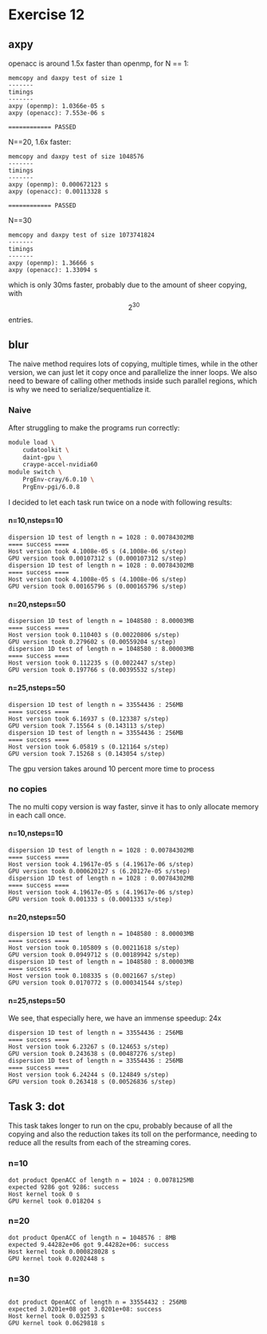 # Exercise 12

## axpy

openacc is around 1.5x faster than openmp, for N == 1:

```
memcopy and daxpy test of size 1
-------
timings
-------
axpy (openmp): 1.0366e-05 s
axpy (openacc): 7.553e-06 s

============ PASSED
```

N==20, 1.6x faster:

```
memcopy and daxpy test of size 1048576
-------
timings
-------
axpy (openmp): 0.000672123 s
axpy (openacc): 0.00113328 s

============ PASSED
```

N==30

```
memcopy and daxpy test of size 1073741824
-------
timings
-------
axpy (openmp): 1.36666 s
axpy (openacc): 1.33094 s
```

which is only 30ms faster, probably due to the amount of sheer copying, with
$$2^{30}$$
entries.

## blur

The naive method requires lots of copying, multiple times, while in the other version, we can just let it
copy once and parallelize the inner loops.
We also need to beware of calling other methods inside such parallel regions, which is why we need to
serialize/sequentialize it.

### Naive

After struggling to make the programs run correctly:

```bash
module load \
    cudatoolkit \
    daint-gpu \
    craype-accel-nvidia60
module switch \
    PrgEnv-cray/6.0.10 \
    PrgEnv-pgi/6.0.8
```

I decided to let each task run twice on a node with following results:

#### n=10,nsteps=10

```
dispersion 1D test of length n = 1028 : 0.00784302MB
==== success ====
Host version took 4.1008e-05 s (4.1008e-06 s/step)
GPU version took 0.00107312 s (0.000107312 s/step)
dispersion 1D test of length n = 1028 : 0.00784302MB
==== success ====
Host version took 4.1008e-05 s (4.1008e-06 s/step)
GPU version took 0.00165796 s (0.000165796 s/step)
```

#### n=20,nsteps=50

```
dispersion 1D test of length n = 1048580 : 8.00003MB
==== success ====
Host version took 0.110403 s (0.00220806 s/step)
GPU version took 0.279602 s (0.00559204 s/step)
dispersion 1D test of length n = 1048580 : 8.00003MB
==== success ====
Host version took 0.112235 s (0.0022447 s/step)
GPU version took 0.197766 s (0.00395532 s/step)
```

#### n=25,nsteps=50

```
dispersion 1D test of length n = 33554436 : 256MB
==== success ====
Host version took 6.16937 s (0.123387 s/step)
GPU version took 7.15564 s (0.143113 s/step)
dispersion 1D test of length n = 33554436 : 256MB
==== success ====
Host version took 6.05819 s (0.121164 s/step)
GPU version took 7.15268 s (0.143054 s/step)
```

The gpu version takes around 10 percent more time to process

### no copies

The no multi copy version is way faster, sinve it has to only allocate memory in each call once.

#### n=10,nsteps=10

```
dispersion 1D test of length n = 1028 : 0.00784302MB
==== success ====
Host version took 4.19617e-05 s (4.19617e-06 s/step)
GPU version took 0.000620127 s (6.20127e-05 s/step)
dispersion 1D test of length n = 1028 : 0.00784302MB
==== success ====
Host version took 4.19617e-05 s (4.19617e-06 s/step)
GPU version took 0.001333 s (0.0001333 s/step)
```

#### n=20,nsteps=50

```
dispersion 1D test of length n = 1048580 : 8.00003MB
==== success ====
Host version took 0.105809 s (0.00211618 s/step)
GPU version took 0.0949712 s (0.00189942 s/step)
dispersion 1D test of length n = 1048580 : 8.00003MB
==== success ====
Host version took 0.108335 s (0.0021667 s/step)
GPU version took 0.0170772 s (0.000341544 s/step)
```

#### n=25,nsteps=50

We see, that especially here, we have an immense speedup: 24x

```
dispersion 1D test of length n = 33554436 : 256MB
==== success ====
Host version took 6.23267 s (0.124653 s/step)
GPU version took 0.243638 s (0.00487276 s/step)
dispersion 1D test of length n = 33554436 : 256MB
==== success ====
Host version took 6.24244 s (0.124849 s/step)
GPU version took 0.263418 s (0.00526836 s/step)
```

## Task 3: dot

This task takes longer to run on the cpu, probably because of all the copying and also the reduction takes
its toll on the performance, needing to reduce all the results from each of the streaming cores.

### n=10

```
dot product OpenACC of length n = 1024 : 0.0078125MB
expected 9286 got 9286: success
Host kernel took 0 s
GPU kernel took 0.018204 s
```

### n=20

```
dot product OpenACC of length n = 1048576 : 8MB
expected 9.44282e+06 got 9.44282e+06: success
Host kernel took 0.000828028 s
GPU kernel took 0.0202448 s
```

### n=30

```

dot product OpenACC of length n = 33554432 : 256MB
expected 3.0201e+08 got 3.0201e+08: success
Host kernel took 0.032593 s
GPU kernel took 0.0629818 s
```
